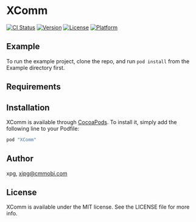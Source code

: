 # XComm

[![CI Status](http://img.shields.io/travis/xpg/XComm.svg?style=flat)](https://travis-ci.org/xpg/XComm)
[![Version](https://img.shields.io/cocoapods/v/XComm.svg?style=flat)](http://cocoapods.org/pods/XComm)
[![License](https://img.shields.io/cocoapods/l/XComm.svg?style=flat)](http://cocoapods.org/pods/XComm)
[![Platform](https://img.shields.io/cocoapods/p/XComm.svg?style=flat)](http://cocoapods.org/pods/XComm)

## Example

To run the example project, clone the repo, and run `pod install` from the Example directory first.

## Requirements

## Installation

XComm is available through [CocoaPods](http://cocoapods.org). To install
it, simply add the following line to your Podfile:

```ruby
pod "XComm"
```

## Author

xpg, xipg@cmmobi.com

## License

XComm is available under the MIT license. See the LICENSE file for more info.
